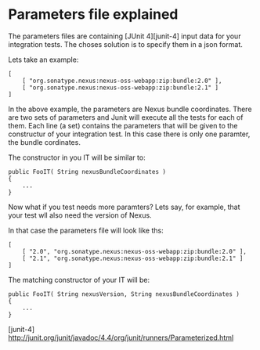 Parameters file explained
=========================

The parameters files are containing [JUnit 4][junit-4] input data for your integration tests. The choses solution is to specify them in a json format.

Lets take an example:

    [
        [ "org.sonatype.nexus:nexus-oss-webapp:zip:bundle:2.0" ],
        [ "org.sonatype.nexus:nexus-oss-webapp:zip:bundle:2.1" ]
    ]

In the above example, the parameters are Nexus bundle coordinates.
There are two sets of parameters and Junit will execute all the tests for each of them.
Each line (a set) contains the parameters that will be given to the constructur of your integration test. In this case there is only one paramter, the bundle cordinates.

The constructor in you IT will be similar to:

    public FooIT( String nexusBundleCoordinates )
    {
        ...
    }

Now what if you test needs more paramters? Lets say, for example, that your test wll also need the version of Nexus.

In that case the parameters file will look like ths:

    [
        [ "2.0", "org.sonatype.nexus:nexus-oss-webapp:zip:bundle:2.0" ],
        [ "2.1", "org.sonatype.nexus:nexus-oss-webapp:zip:bundle:2.1" ]
    ]

The matching constructor of your IT will be:

    public FooIT( String nexusVersion, String nexusBundleCoordinates )
    {
        ...
    }

[junit-4] http://junit.org/junit/javadoc/4.4/org/junit/runners/Parameterized.html
